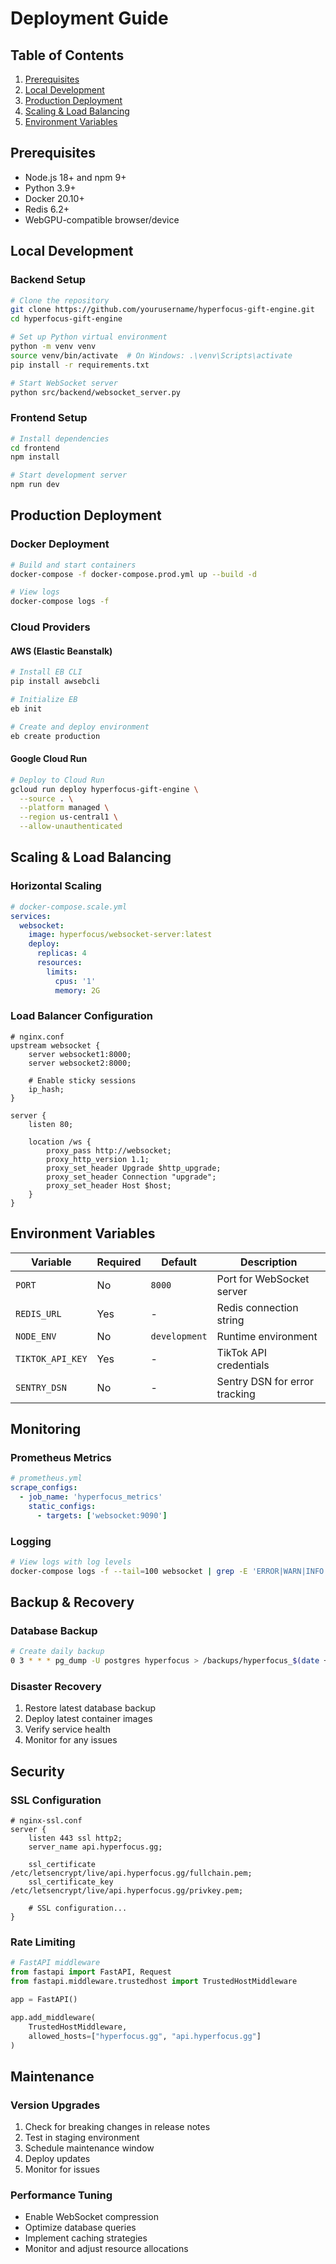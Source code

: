 # Deployment Guide

## Table of Contents
1. [Prerequisites](#prerequisites)
2. [Local Development](#local-development)
3. [Production Deployment](#production-deployment)
4. [Scaling & Load Balancing](#scaling--load-balancing)
5. [Environment Variables](#environment-variables)

## Prerequisites

- Node.js 18+ and npm 9+
- Python 3.9+
- Docker 20.10+
- Redis 6.2+
- WebGPU-compatible browser/device

## Local Development

### Backend Setup

```bash
# Clone the repository
git clone https://github.com/yourusername/hyperfocus-gift-engine.git
cd hyperfocus-gift-engine

# Set up Python virtual environment
python -m venv venv
source venv/bin/activate  # On Windows: .\venv\Scripts\activate
pip install -r requirements.txt

# Start WebSocket server
python src/backend/websocket_server.py
```

### Frontend Setup

```bash
# Install dependencies
cd frontend
npm install

# Start development server
npm run dev
```

## Production Deployment

### Docker Deployment

```bash
# Build and start containers
docker-compose -f docker-compose.prod.yml up --build -d

# View logs
docker-compose logs -f
```

### Cloud Providers

#### AWS (Elastic Beanstalk)

```bash
# Install EB CLI
pip install awsebcli

# Initialize EB
eb init

# Create and deploy environment
eb create production
```

#### Google Cloud Run

```bash
# Deploy to Cloud Run
gcloud run deploy hyperfocus-gift-engine \
  --source . \
  --platform managed \
  --region us-central1 \
  --allow-unauthenticated
```

## Scaling & Load Balancing

### Horizontal Scaling

```yaml
# docker-compose.scale.yml
services:
  websocket:
    image: hyperfocus/websocket-server:latest
    deploy:
      replicas: 4
      resources:
        limits:
          cpus: '1'
          memory: 2G
```

### Load Balancer Configuration

```nginx
# nginx.conf
upstream websocket {
    server websocket1:8000;
    server websocket2:8000;
    
    # Enable sticky sessions
    ip_hash;
}

server {
    listen 80;
    
    location /ws {
        proxy_pass http://websocket;
        proxy_http_version 1.1;
        proxy_set_header Upgrade $http_upgrade;
        proxy_set_header Connection "upgrade";
        proxy_set_header Host $host;
    }
}
```

## Environment Variables

| Variable | Required | Default | Description |
|----------|----------|---------|-------------|
| `PORT` | No | `8000` | Port for WebSocket server |
| `REDIS_URL` | Yes | - | Redis connection string |
| `NODE_ENV` | No | `development` | Runtime environment |
| `TIKTOK_API_KEY` | Yes | - | TikTok API credentials |
| `SENTRY_DSN` | No | - | Sentry DSN for error tracking |

## Monitoring

### Prometheus Metrics

```yaml
# prometheus.yml
scrape_configs:
  - job_name: 'hyperfocus_metrics'
    static_configs:
      - targets: ['websocket:9090']
```

### Logging

```bash
# View logs with log levels
docker-compose logs -f --tail=100 websocket | grep -E 'ERROR|WARN|INFO'
```

## Backup & Recovery

### Database Backup

```bash
# Create daily backup
0 3 * * * pg_dump -U postgres hyperfocus > /backups/hyperfocus_$(date +%Y%m%d).sql
```

### Disaster Recovery

1. Restore latest database backup
2. Deploy latest container images
3. Verify service health
4. Monitor for any issues

## Security

### SSL Configuration

```nginx
# nginx-ssl.conf
server {
    listen 443 ssl http2;
    server_name api.hyperfocus.gg;
    
    ssl_certificate /etc/letsencrypt/live/api.hyperfocus.gg/fullchain.pem;
    ssl_certificate_key /etc/letsencrypt/live/api.hyperfocus.gg/privkey.pem;
    
    # SSL configuration...
}
```

### Rate Limiting

```python
# FastAPI middleware
from fastapi import FastAPI, Request
from fastapi.middleware.trustedhost import TrustedHostMiddleware

app = FastAPI()

app.add_middleware(
    TrustedHostMiddleware,
    allowed_hosts=["hyperfocus.gg", "api.hyperfocus.gg"]
)
```

## Maintenance

### Version Upgrades

1. Check for breaking changes in release notes
2. Test in staging environment
3. Schedule maintenance window
4. Deploy updates
5. Monitor for issues

### Performance Tuning

- Enable WebSocket compression
- Optimize database queries
- Implement caching strategies
- Monitor and adjust resource allocations
